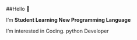 ##Hello 👋

I’m **Student Learning New Programming Language**

I’m interested in Coding.
python Developer


<!---
TheDiptiGurav07/TheDiptiGurav07 is a ✨ special ✨ repository because its `README.md` (this file) appears on your GitHub profile.
You can click the Preview link to take a look at your changes.
--->

